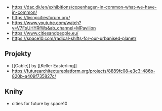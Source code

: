 - https://dac.dk/en/exhibitions/copenhagen-in-common-what-we-have-in-common/
- https://livingcitiesforum.org/
- https://www.youtube.com/watch?v=V7FsUHYRfWs&ab_channel=MPavilion
- https://www.citiesandpeople.eu/
- https://space10.com/radical-shifts-for-our-urbanised-planet/
## Projekty
- [[Cable]] by [[Keller Easterling]]
- https://futurearchitectureplatform.org/projects/8889fc08-e3c3-486b-820b-a409f735827c/
## Knihy
- cities for future by space10